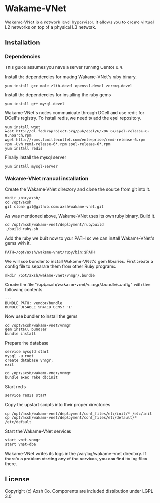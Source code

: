 # Wakame-VNet

Wakame-VNet is a network level hypervisor. It allows you to create virtual L2 networks on top of a physical L3 network.

## Installation

### Dependencies

This guide assumes you have a server running Centos 6.4.

Install the dependencies for making Wakame-VNet's ruby binary.

    yum install gcc make zlib-devel openssl-devel zeromq-devel

Install the dependencies for installing the ruby gems

    yum install g++ mysql-devel

Wakame-VNet's nodes communicate through DCell and use redis for DCell's registry. To install redis, we need to add the epel repository.

    yum install wget
    wget http://dl.fedoraproject.org/pub/epel/6/x86_64/epel-release-6-8.noarch.rpm
    wget http://rpms.famillecollet.com/enterprise/remi-release-6.rpm
    rpm -Uvh remi-release-6*.rpm epel-release-6*.rpm
    yum install redis

Finally install the mysql server

    yum install mysql-server

### Wakame-VNet manual installation

Create the Wakame-VNet directory and clone the source from git into it.

    mkdir /opt/axsh/
    cd /opt/axsh
    git clone git@github.com:axsh/wakame-vnet.git

As was mentioned above, Wakame-VNet uses its own ruby binary. Build it.

    cd /opt/axsh/wakame-vnet/deployment/rubybuild
    ./build_ruby.sh

Add the ruby we built now to your PATH so we can install Wakame-VNet's gems with it.

    PATH=/opt/axsh/wakame-vnet/ruby/bin:$PATH


We will use bundler to install Wakame-VNet's gem libraries. First create a config file to separate them from other Ruby programs.

    mkdir /opt/axsh/wakame-vnet/vnmgr/.bundle

Create the file "/opt/axsh/wakame-vnet/vnmgr/.bundle/config" with the following contents

    ---
    BUNDLE_PATH: vendor/bundle
    BUNDLE_DISABLE_SHARED_GEMS: '1'

Now use bundler to install the gems

    cd /opt/axsh/wakame-vnet/vnmgr
    gem install bundler
    bundle install

Prepare the database

    service mysqld start
    mysql -u root
    create database vnmgr;
    exit
    
    cd /opt/axsh/wakame-vnet/vnmgr
    bundle exec rake db:init

Start redis

    service redis start

Copy the upstart scripts into their proper directories

    cp /opt/axsh/wakame-vnet/deployment/conf_files/etc/init/* /etc/init
    cp /opt/axsh/wakame-vnet/deployment/conf_files/etc/default/* /etc/default

Start the Wakame-VNet services

    start vnet-vnmgr
    start vnet-dba

Wakame-VNet writes its logs in the /var/log/wakame-vnet directory. If there's a problem starting any of the services, you can find its log files there.

## License
Copyright (c) Axsh Co.
Components are included distribution under LGPL 3.0
